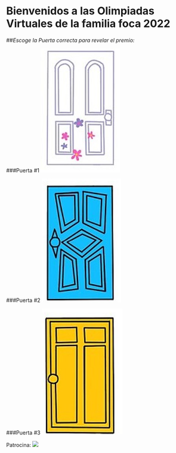 # Bienvenidos a las Olimpiadas Virtuales de la familia foca 2022
##*Escoge la Puerta correcta para revelar el premio:*

###Puerta #1
[![](images/Puerta1.jpg)](http://chickenonaraft.com/)


###Puerta #2
[![](images/Puerta2.jpg)](https://www.youtube.com/watch?v=sMmjSE_d6J0)

###Puerta #3
[![](images/Puerta3.jpg)](https://www.jigsawplanet.com/?rc=play&pid=29816d82beb2)



Patrocina:
![](images/Rompiñones.png)

